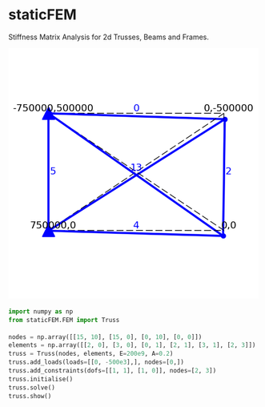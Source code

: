 # staticFEM

Stiffness Matrix Analysis for 2d Trusses, Beams and Frames. 

<img src="figs/truss.png" alt="Truss; nodal forces and deflected shape" width="500"/>

```python
import numpy as np 
from staticFEM.FEM import Truss 

nodes = np.array([[15, 10], [15, 0], [0, 10], [0, 0]]) 
elements = np.array([[2, 0], [3, 0], [0, 1], [2, 1], [3, 1], [2, 3]]) 
truss = Truss(nodes, elements, E=200e9, A=0.2)
truss.add_loads(loads=[[0, -500e3],], nodes=[0,])
truss.add_constraints(dofs=[[1, 1], [1, 0]], nodes=[2, 3])
truss.initialise()  
truss.solve()
truss.show()